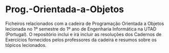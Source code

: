 # Prog.-Orientada-a-Objetos

Ficheiros relacionados com a cadeira de Programação Orientada a Objetos lecionada no 1º semestre do 1º ano de Engenharia Informática na UTAD (Portugal).
O repositório inclui e irá incluir as resoluções dos Cadernos de Exercícios fornecidos pelos professores da cadeira e resumos sobre os tópicos lecionados.
